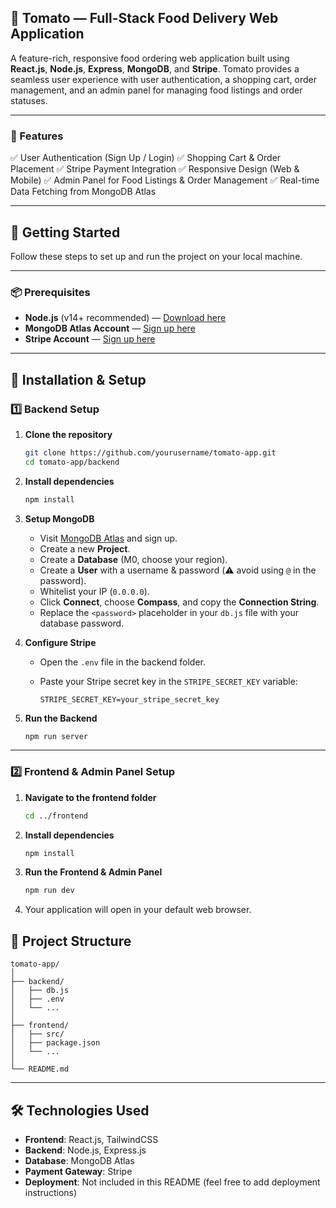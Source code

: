 
## 🍅 Tomato — Full-Stack Food Delivery Web Application

A feature-rich, responsive food ordering web application built using **React.js**, **Node.js**, **Express**, **MongoDB**, and **Stripe**. Tomato provides a seamless user experience with user authentication, a shopping cart, order management, and an admin panel for managing food listings and order statuses.

---

### 🌟 Features

✅ User Authentication (Sign Up / Login)
✅ Shopping Cart & Order Placement
✅ Stripe Payment Integration
✅ Responsive Design (Web & Mobile)
✅ Admin Panel for Food Listings & Order Management
✅ Real-time Data Fetching from MongoDB Atlas

---

## 🚀 Getting Started

Follow these steps to set up and run the project on your local machine.

---

### 📦 Prerequisites

* **Node.js** (v14+ recommended) — [Download here](https://nodejs.org/en/download/)
* **MongoDB Atlas Account** — [Sign up here](https://cloud.mongodb.com/)
* **Stripe Account** — [Sign up here](https://dashboard.stripe.com/register)

---

## 🔧 Installation & Setup

### 1️⃣ Backend Setup

1. **Clone the repository**

   ```bash
   git clone https://github.com/yourusername/tomato-app.git
   cd tomato-app/backend
   ```

2. **Install dependencies**

   ```bash
   npm install
   ```

3. **Setup MongoDB**

   * Visit [MongoDB Atlas](https://cloud.mongodb.com/) and sign up.
   * Create a new **Project**.
   * Create a **Database** (M0, choose your region).
   * Create a **User** with a username & password (⚠️ avoid using `@` in the password).
   * Whitelist your IP (`0.0.0.0`).
   * Click **Connect**, choose **Compass**, and copy the **Connection String**.
   * Replace the `<password>` placeholder in your `db.js` file with your database password.

4. **Configure Stripe**

   * Open the `.env` file in the backend folder.
   * Paste your Stripe secret key in the `STRIPE_SECRET_KEY` variable:

     ```
     STRIPE_SECRET_KEY=your_stripe_secret_key
     ```

5. **Run the Backend**

   ```bash
   npm run server
   ```

---

### 2️⃣ Frontend & Admin Panel Setup

1. **Navigate to the frontend folder**

   ```bash
   cd ../frontend
   ```

2. **Install dependencies**

   ```bash
   npm install
   ```

3. **Run the Frontend & Admin Panel**

   ```bash
   npm run dev
   ```

4. Your application will open in your default web browser.


## 📂 Project Structure

```
tomato-app/
│
├── backend/
│   ├── db.js
│   ├── .env
│   └── ...
│
├── frontend/
│   ├── src/
│   ├── package.json
│   └── ...
│
└── README.md
```

---

## 🛠️ Technologies Used

* **Frontend**: React.js, TailwindCSS
* **Backend**: Node.js, Express.js
* **Database**: MongoDB Atlas
* **Payment Gateway**: Stripe
* **Deployment**: Not included in this README (feel free to add deployment instructions)




